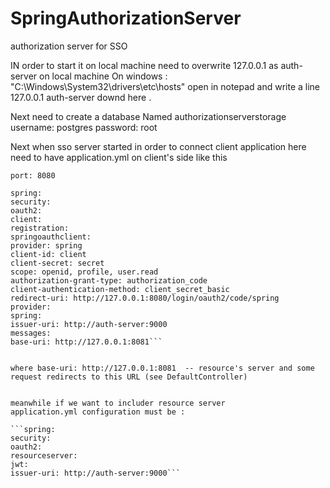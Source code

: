 # SpringAuthorizationServer
authorization server for SSO


IN order to start it on local machine need to overwrite 127.0.0.1 as auth-server
on local machine
On windows : "C:\Windows\System32\drivers\etc\hosts" open in notepad and write a line
127.0.0.1 auth-server
downd here .

Next need to create a database
Named authorizationserverstorage
username: postgres
password: root

Next when sso server started in order to connect client application here need to
have application.yml on client's side like this

```server:
port: 8080

spring:
security:
oauth2:
client:
registration:
springoauthclient:
provider: spring
client-id: client
client-secret: secret
scope: openid, profile, user.read
authorization-grant-type: authorization_code
client-authentication-method: client_secret_basic
redirect-uri: http://127.0.0.1:8080/login/oauth2/code/spring
provider:
spring:
issuer-uri: http://auth-server:9000
messages:
base-uri: http://127.0.0.1:8081```


where base-uri: http://127.0.0.1:8081  -- resource's server and some request redirects to this URL (see DefaultController)


meanwhile if we want to includer resource server
application.yml configuration must be :

```spring:
security:
oauth2:
resourceserver:
jwt:
issuer-uri: http://auth-server:9000```
